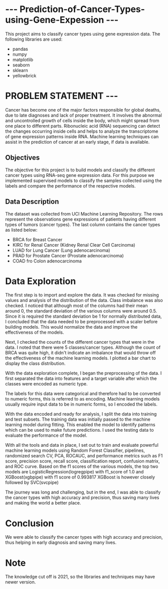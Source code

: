 # --- Prediction-of-Cancer-Types-using-Gene-Expession ---
This project aims to classify cancer types using gene expression data. The following libraries are used:

- pandas
- numpy
- matplotlib
- seaborn
- sklearn
- yellowbrick

# PROBLEM STATEMENT ---

Cancer has become one of the major factors responsible for global deaths, due to late diagnoses and lack of proper treatment. It involves the abnormal and uncontrolled growth of cells inside the body, which might spread from one place to different parts. Ribonucleic acid (RNA) sequencing can detect the changes occurring inside cells and helps to analyze the transcriptome of gene expression patterns inside RNA. Machine learning techniques can assist in the prediction of cancer at an early stage, if data is available. 

## Objectives
The objective for this project is to build models and classify the different cancer types using RNA-seq gene expression data. For this purpose we implemented supervised models to classify the samples collected using the labels and compare the performance of the respective models.

## Data Description
The dataset was collected from UCI Machine Learning Repository. The rows represent the observations gene expressions of patients having different types of tumors (cancer types). The last column contains the cancer types as listed below:
- BRCA for Breast Cancer
- KIRC for Renal Cancer (Kidney Renal Clear Cell Carcinoma)
- LUAD for Lung Cancer (Lung adenocarcinoma)
- PRAD for Prostate Cancer (Prostate adenocarcinoma)
- COAD fro Colon adenocarcinoma

# Data Exploration

The first step is to import and explore the data. It was checked for missing values and analysis of the distribution of the data. Class imbalance was also checked. I noticed that although most of the columns had their mean around 0, the standard deviation of the various columns were around 0.5. Since it is required the standard deviation be 1 for normally distributed data, I concluded that the data needed to be preprocessed with a scaler before building models. This would normalize the data and improve the effectiveness of the models.

Next, I checked the counts of the different cancer types that were in the data. I noted that there were 5 classes/cancer types. Although the count of BRCA was quite high, it didn't indicate an imbalance that would throw off the effectiveness of the machine learning models. I plotted a bar chart to display the class distribution.

With the data exploration complete, I began the preprocessing of the data. I first separated the data into features and a target variable after which the classes were encoded as numeric type.
  
The labels for this data were categorical and therefore had to be converted to numeric forms, this is referred to as encoding. Machine learning models usually require input data to be in numeric forms, so I encoded the labels.

With the data encoded and ready for analysis, I split the data into training and test subsets. The training data was initially passed to the machine learning model during fitting. This enabled the model to identify patterns which can be used to make future predictions. I used the testing data to evaluate the performance of the model.

With all the tools and data in place, I set out to train and evaluate powerful machine learning models using Random Forest Classifier, pipelines, randomized search CV, PCA, ROCAUC, and performance metrics such as F1 score, precision score, recall score, classification report, confusion matrix, and ROC curve. Based on the f1 scores of the various models, the top two models are LogisticRegression(logregpipe) with f1_score of 1.0 and XGBoost(xgbpipe) with f1 score of 0.993817
XGBoost is however closely followed by SVC(svcpipe)

The journey was long and challenging, but in the end, I was able to classify the cancer types with high accuracy and precision, thus saving many lives and making the world a better place.

# Conclusion
We were able to classify the cancer types with high accuracy and precision, thus helping in early diagnosis and saving many lives.

# Note
The knowledge cut off is 2021, so the libraries and techniques may have newer version.
